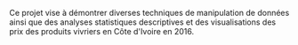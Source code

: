 Ce projet vise à démontrer diverses techniques de manipulation de données ainsi que des analyses statistiques descriptives et des visualisations des prix des produits vivriers en Côte d'Ivoire en 2016.
